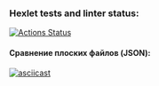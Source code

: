 ### Hexlet tests and linter status:
[![Actions Status](https://github.com/AllaAverina/frontend-project-46/actions/workflows/hexlet-check.yml/badge.svg)](https://github.com/AllaAverina/frontend-project-46/actions)

#### Сравнение плоских файлов (JSON):
[![asciicast](https://asciinema.org/a/tNet2HHlGQ0pjiHANO4yzu14A.svg)](https://asciinema.org/a/tNet2HHlGQ0pjiHANO4yzu14A)